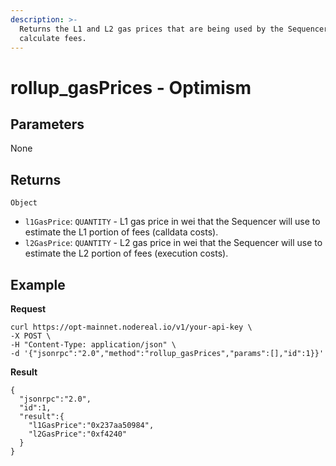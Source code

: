 ```yaml
---
description: >-
  Returns the L1 and L2 gas prices that are being used by the Sequencer to
  calculate fees.
---
```


# rollup\_gasPrices - Optimism

## **Parameters**

None

## **Returns**

`Object`

* `l1GasPrice`: `QUANTITY` - L1 gas price in wei that the Sequencer will use to estimate the L1 portion of fees (calldata costs).
* `l2GasPrice`: `QUANTITY` - L2 gas price in wei that the Sequencer will use to estimate the L2 portion of fees (execution costs).

## Example

**Request**

```
curl https://opt-mainnet.nodereal.io/v1/your-api-key \
-X POST \
-H "Content-Type: application/json" \
-d '{"jsonrpc":"2.0","method":"rollup_gasPrices","params":[],"id":1}}'
```

**Result**

```
{
  "jsonrpc":"2.0",
  "id":1,
  "result":{
    "l1GasPrice":"0x237aa50984",
    "l2GasPrice":"0xf4240"
  }
}
```

